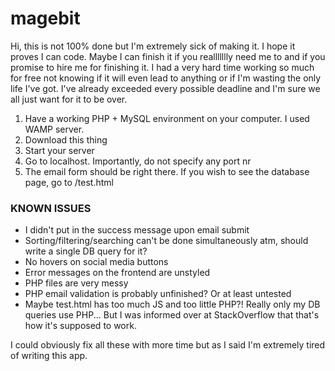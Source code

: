 # magebit

Hi, this is not 100% done but I'm extremely sick of making it. I hope it proves I can code. Maybe I can finish it if you reallllllly need me to and if you promise to hire me for finishing it. I had a very hard time working so much for free not knowing if it will even lead to anything or if I'm wasting the only life I've got. I've already exceeded every possible deadline and I'm sure we all just want for it to be over.

1) Have a working PHP + MySQL environment on your computer. I used WAMP server.
2) Download this thing
3) Start your server
4) Go to localhost. Importantly, do not specify any port nr
5) The email form should be right there. If you wish to see the database page, go to /test.html

### KNOWN ISSUES
* I didn't put in the success message upon email submit
* Sorting/filtering/searching can't be done simultaneously atm, should write a single DB query for it?
* No hovers on social media buttons
* Error messages on the frontend are unstyled
* PHP files are very messy
* PHP email validation is probably unfinished? Or at least untested
* Maybe test.html has too much JS and too little PHP?! Really only my DB queries use PHP... But I was informed over at StackOverflow that that's how it's supposed to work.

I could obviously fix all these with more time but as I said I'm extremely tired of writing this app.
